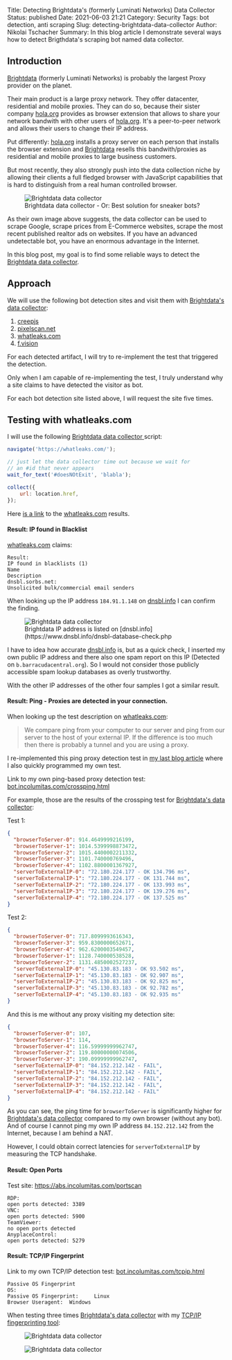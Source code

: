 Title: Detecting Brightdata's (formerly Luminati Networks) Data Collector
Status: published
Date: 2021-06-03 21:21
Category: Security
Tags: bot detection, anti scraping
Slug: detecting-brightdata-data-collector
Author: Nikolai Tschacher
Summary: In this blog article I demonstrate several ways how to detect Brigthdata's scraping bot named data collector.

## Introduction

[Brightdata](https://brightdata.com/) (formerly Luminati Networks) is probably the largest Proxy provider on the planet.

Their main product is a large proxy network. They offer datacenter, residential and mobile proxies. They can do so, because their sister company [hola.org](https://hola.org/) provides as browser extension that allows to share your network bandwith with other users of [hola.org](https://hola.org/). It's a peer-to-peer network and allows their users to change their IP address. 

Put differently: [hola.org](https://hola.org/) installs a proxy server on each person that installs the browser extension and [Brightdata](https://brightdata.com/) resells this bandwith/proxies as residential and mobile proxies to large business customers.

But most recently, they also strongly push into the data collection niche by allowing their clients a full fledged browser with JavaScript capabilities that is hard to distinguish from a real human controlled browser.

<figure>
    <img src="{static}/images/brightdata.png" alt="Brightdata data collector" />
    <figcaption>Brightdata data collector - Or: Best solution for sneaker bots?</figcaption>
</figure>

As their own image above suggests, the data collector can be used to scrape Google, scrape prices from E-Commerce websites, scrape the most recent published realtor ads on websites. If you have an advanced undetectable bot, you have an enormous advantage in the Internet. 

In this blog post, my goal is to find some reliable ways to detect the [Brightdata data collector](https://brightdata.com/products/data-collector).

## Approach

We will use the following bot detection sites and visit them with [Brightdata's data collector](https://brightdata.com/products/data-collector):

1. [creepjs](https://abrahamjuliot.github.io/creepjs/)
2. [pixelscan.net](https://pixelscan.net/)
3. [whatleaks.com](https://whatleaks.com/)
4. [f.vision](http://f.vision/)

For each detected artifact, I will try to re-implement the test that triggered the detection. 

Only when I am capable of re-implementing the test, I truly understand why a site claims to have detected the visitor as bot.

For each bot detection site listed above, I will request the site five times.

## Testing with whatleaks.com

I will use the following [Brightdata data collector ](https://brightdata.com/products/data-collector) script:

```JavaScript
navigate('https://whatleaks.com/');

// just let the data collector time out because we wait for 
// an #id that never appears
wait_for_text('#doesNOtExit', 'blabla');

collect({
    url: location.href,
});
```

Here [is a link]() to the [whatleaks.com](https://whatleaks.com/) results.

#### Result: IP found in Blacklist

[whatleaks.com](https://whatleaks.com/) claims: 

```
Result:
IP found in blacklists (1)
Name
Description
dnsbl.sorbs.net:
Unsolicited bulk/commercial email senders
```

When looking up the IP address `184.91.1.148` on [dnsbl.info](https://www.dnsbl.info/dnsbl-database-check.php) I can confirm the finding.

<figure>
    <img src="{static}/images/dnsbl.png" alt="Brightdata data collector" />
    <figcaption>Brightdata  IP address is listed on [dnsbl.info](https://www.dnsbl.info/dnsbl-database-check.php</figcaption>
</figure>

I have to idea how accurate [dnsbl.info](https://www.dnsbl.info/dnsbl-database-check.php) is, but as a quick check, I inserted my own public IP address and there also one spam report on this IP (Detected on `b.barracudacentral.org`). So I would not consider those publicly accessible spam lookup databases as overly trustworthy. 

With the other IP addresses of the other four samples I got a similar result.


#### Result: Ping - Proxies are detected in your connection.

When looking up the test description on [whatleaks.com](https://whatleaks.com/):

> We compare ping from your computer to our server and ping from our server to the host of your external IP. If the difference is too much then there is probably a tunnel and you are using a proxy.

I re-implemented this ping proxy detection test in [my last blog article](http://localhost:8000/2021/04/24/detecting-proxies/) where I also quickly programmed my own test.

Link to my own ping-based proxy detection test: [bot.incolumitas.com/crossping.html](https://bot.incolumitas.com/crossping.html)

For example, those are the results of the crossping test for [Brightdata's data collector](https://brightdata.com/products/data-collector):

Test 1:

```json
{
  "browserToServer-0": 914.4649999216199,
  "browserToServer-1": 1014.5399998873472,
  "browserToServer-2": 1015.4400002211332,
  "browserToServer-3": 1101.740000769496,
  "browserToServer-4": 1102.8800001367927,
  "serverToExternalIP-0": "72.180.224.177 - OK 134.796 ms",
  "serverToExternalIP-1": "72.180.224.177 - OK 131.744 ms",
  "serverToExternalIP-2": "72.180.224.177 - OK 133.993 ms",
  "serverToExternalIP-3": "72.180.224.177 - OK 139.276 ms",
  "serverToExternalIP-4": "72.180.224.177 - OK 137.525 ms"
}
```

Test 2:

```json
{
  "browserToServer-0": 717.8099993616343,
  "browserToServer-3": 959.8300000652671,
  "browserToServer-4": 962.6200003549457,
  "browserToServer-1": 1128.740000538528,
  "browserToServer-2": 1131.4850002527237,
  "serverToExternalIP-0": "45.130.83.183 - OK 93.502 ms",
  "serverToExternalIP-1": "45.130.83.183 - OK 92.907 ms",
  "serverToExternalIP-2": "45.130.83.183 - OK 92.825 ms",
  "serverToExternalIP-3": "45.130.83.183 - OK 92.782 ms",
  "serverToExternalIP-4": "45.130.83.183 - OK 92.935 ms"
}
```

And this is me without any proxy visiting my detection site:

```json
{
  "browserToServer-0": 107,
  "browserToServer-1": 114,
  "browserToServer-4": 116.59999999962747,
  "browserToServer-2": 119.80000000074506,
  "browserToServer-3": 190.09999999962747,
  "serverToExternalIP-0": "84.152.212.142 - FAIL",
  "serverToExternalIP-1": "84.152.212.142 - FAIL",
  "serverToExternalIP-2": "84.152.212.142 - FAIL",
  "serverToExternalIP-3": "84.152.212.142 - FAIL",
  "serverToExternalIP-4": "84.152.212.142 - FAIL"
}
```

As you can see, the ping time for `browserToServer` is significantly higher for [Brightdata's data collector](https://brightdata.com/products/data-collector) compared to my own browser (without any bot). And of course I cannot ping my own IP address `84.152.212.142` from the Internet, because I am behind a NAT.

However, I could obtain correct latencies for `serverToExternalIP` by measuring the TCP handshake.

#### Result: Open Ports

Test site: https://abs.incolumitas.com/portscan

```
RDP:
open ports detected: 3389
VNC:
open ports detected: 5900
TeamViewer:
no open ports detected
AnyplaceControl:
open ports detected: 5279
```

#### Result: TCP/IP Fingerprint

Link to my own TCP/IP detection test: [bot.incolumitas.com/tcpip.html](https://bot.incolumitas.com/tcpip.html)


```
Passive OS Fingerprint
OS:
Passive OS Fingerprint: 	Linux
Browser Useragent: 	Windows
```

When testing three times [Brightdata's data collector](https://brightdata.com/products/data-collector) with my [TCP/IP fingerprinting tool](https://bot.incolumitas.com/tcpip.html):


<figure>
    <img src="{static}/images/tcpip-zxt1.png" alt="Brightdata data collector" />
    <figcaption></figcaption>
</figure>

<figure>
    <img src="{static}/images/tcpip-zxt2.png" alt="Brightdata data collector" />
    <figcaption></figcaption>
</figure>